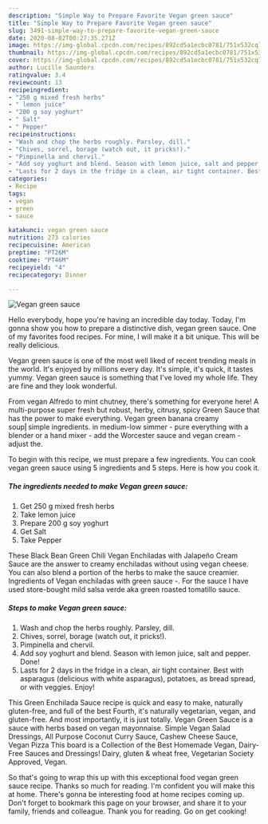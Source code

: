 ```yaml
---
description: "Simple Way to Prepare Favorite Vegan green sauce"
title: "Simple Way to Prepare Favorite Vegan green sauce"
slug: 3491-simple-way-to-prepare-favorite-vegan-green-sauce
date: 2020-08-02T00:27:35.271Z
image: https://img-global.cpcdn.com/recipes/892cd5a1ecbc0781/751x532cq70/vegan-green-sauce-recipe-main-photo.jpg
thumbnail: https://img-global.cpcdn.com/recipes/892cd5a1ecbc0781/751x532cq70/vegan-green-sauce-recipe-main-photo.jpg
cover: https://img-global.cpcdn.com/recipes/892cd5a1ecbc0781/751x532cq70/vegan-green-sauce-recipe-main-photo.jpg
author: Lucille Saunders
ratingvalue: 3.4
reviewcount: 13
recipeingredient:
- "250 g mixed fresh herbs"
- " lemon juice"
- "200 g soy yoghurt"
- " Salt"
- " Pepper"
recipeinstructions:
- "Wash and chop the herbs roughly. Parsley, dill."
- "Chives, sorrel, borage (watch out, it pricks!)."
- "Pimpinella and chervil."
- "Add soy yoghurt and blend. Season with lemon juice, salt and pepper. Done!"
- "Lasts for 2 days in the fridge in a clean, air tight container. Best with asparagus (delicious with white asparagus), potatoes, as bread spread, or with veggies. Enjoy!"
categories:
- Recipe
tags:
- vegan
- green
- sauce

katakunci: vegan green sauce 
nutrition: 273 calories
recipecuisine: American
preptime: "PT26M"
cooktime: "PT46M"
recipeyield: "4"
recipecategory: Dinner

---
```



![Vegan green sauce](https://img-global.cpcdn.com/recipes/892cd5a1ecbc0781/751x532cq70/vegan-green-sauce-recipe-main-photo.jpg)

Hello everybody, hope you're having an incredible day today. Today, I'm gonna show you how to prepare a distinctive dish, vegan green sauce. One of my favorites food recipes. For mine, I will make it a bit unique. This will be really delicious.

Vegan green sauce is one of the most well liked of recent trending meals in the world. It's enjoyed by millions every day. It's simple, it's quick, it tastes yummy. Vegan green sauce is something that I've loved my whole life. They are fine and they look wonderful.

From vegan Alfredo to mint chutney, there&#39;s something for everyone here! A multi-purpose super fresh but robust, herby, citrusy, spicy Green Sauce that has the power to make everything. Vegan green banana creamy soup⎜simple ingredients. in medium-low simmer - pure everything with a blender or a hand mixer - add the Worcester sauce and vegan cream - adjust the.


To begin with this recipe, we must prepare a few ingredients. You can cook vegan green sauce using 5 ingredients and 5 steps. Here is how you cook it.

<!--inarticleads1-->

##### The ingredients needed to make Vegan green sauce:

1. Get 250 g mixed fresh herbs
1. Take  lemon juice
1. Prepare 200 g soy yoghurt
1. Get  Salt
1. Take  Pepper


These Black Bean Green Chili Vegan Enchiladas with Jalapeño Cream Sauce are the answer to creamy enchiladas without using vegan cheese. You can also blend a portion of the herbs to make the sauce creamier. Ingredients of Vegan enchiladas with green sauce -. For the sauce I have used store-bought mild salsa verde aka green roasted tomatillo sauce. 

<!--inarticleads2-->

##### Steps to make Vegan green sauce:

1. Wash and chop the herbs roughly. Parsley, dill.
1. Chives, sorrel, borage (watch out, it pricks!).
1. Pimpinella and chervil.
1. Add soy yoghurt and blend. Season with lemon juice, salt and pepper. Done!
1. Lasts for 2 days in the fridge in a clean, air tight container. Best with asparagus (delicious with white asparagus), potatoes, as bread spread, or with veggies. Enjoy!


This Green Enchilada Sauce recipe is quick and easy to make, naturally gluten-free, and full of the best Fourth, it&#39;s naturally vegetarian, vegan, and gluten-free. And most importantly, it is just totally. Vegan Green Sauce is a sauce with herbs based on vegan mayonnaise. Simple Vegan Salad Dressings, All Purpose Coconut Curry Sauce, Cashew Cheese Sauce, Vegan Pizza This board is a Collection of the Best Homemade Vegan, Dairy-Free Sauces and Dressings! Dairy, gluten &amp; wheat free, Vegetarian Society Approved, Vegan. 

So that's going to wrap this up with this exceptional food vegan green sauce recipe. Thanks so much for reading. I'm confident you will make this at home. There's gonna be interesting food at home recipes coming up. Don't forget to bookmark this page on your browser, and share it to your family, friends and colleague. Thank you for reading. Go on get cooking!
